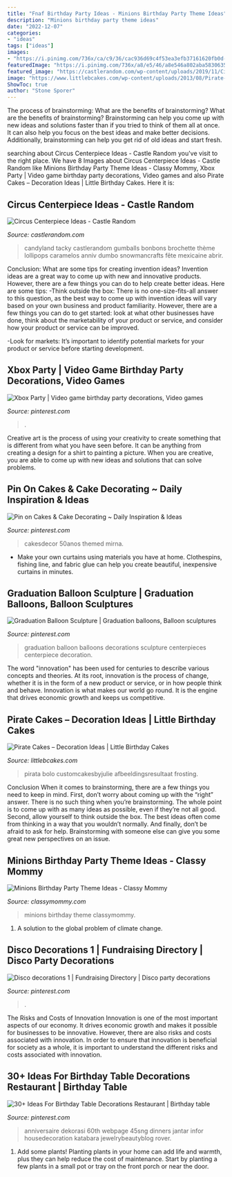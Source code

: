```yaml
---
title: "Fnaf Birthday Party Ideas - Minions Birthday Party Theme Ideas"
description: "Minions birthday party theme ideas"
date: "2022-12-07"
categories:
- "ideas"
tags: ["ideas"]
images:
- "https://i.pinimg.com/736x/ca/c9/36/cac936d69c4f53ea3efb37161620fb0d--graduation-balloons-fritz.jpg"
featuredImage: "https://i.pinimg.com/736x/a8/e5/46/a8e546a802aba58306356b2483ac4cca.jpg"
featured_image: "https://castlerandom.com/wp-content/uploads/2019/11/Circus-Centerpiece-5.jpg"
image: "https://www.littlebcakes.com/wp-content/uploads/2013/08/Pirate-Cake.jpg"
ShowToc: true
author: "Stone Sporer"
---
```



The process of brainstorming: What are the benefits of brainstorming?
What are the benefits of brainstorming?
Brainstorming can help you come up with new ideas and solutions faster than if you tried to think of them all at once. It can also help you focus on the best ideas and make better decisions. Additionally, brainstorming can help you get rid of old ideas and start fresh.

	

		
searching about Circus Centerpiece Ideas - Castle Random you've visit to the right place. We have 8 Images about Circus Centerpiece Ideas - Castle Random like Minions Birthday Party Theme Ideas - Classy Mommy, Xbox Party | Video game birthday party decorations, Video games and also Pirate Cakes – Decoration Ideas | Little Birthday Cakes. Here it is:
		
    
## Circus Centerpiece Ideas - Castle Random

<img loading=lazy src="https://castlerandom.com/wp-content/uploads/2019/11/Circus-Centerpiece-5.jpg" onerror="this.onerror=null;this.src='https://tse4.mm.bing.net/th?id=OIP.K-9Ge9WipBlDvSEuV301DQHaJ6&amp;pid=15.1';" alt="Circus Centerpiece Ideas - Castle Random">

_Source: castlerandom.com_

>candyland tacky castlerandom gumballs bonbons brochette thème lollipops caramelos anniv dumbo snowmancrafts fête mexicaine abrir. 

	

Conclusion: What are some tips for creating invention ideas?
Invention ideas are a great way to come up with new and innovative products. However, there are a few things you can do to help create better ideas. Here are some tips:
-Think outside the box: There is no one-size-fits-all answer to this question, as the best way to come up with invention ideas will vary based on your own business and product familiarity. However, there are a few things you can do to get started: look at what other businesses have done, think about the marketability of your product or service, and consider how your product or service can be improved.

-Look for markets: It’s important to identify potential markets for your product or service before starting development.

    
## Xbox Party | Video Game Birthday Party Decorations, Video Games

<img loading=lazy src="https://i.pinimg.com/736x/a8/e5/46/a8e546a802aba58306356b2483ac4cca.jpg" onerror="this.onerror=null;this.src='https://tse4.mm.bing.net/th?id=OIP.frtPNltl4k-eVXQvqfoGBAHaJ3&amp;pid=15.1';" alt="Xbox Party | Video game birthday party decorations, Video games">

_Source: pinterest.com_

>. 

	

Creative art is the process of using your creativity to create something that is different from what you have seen before. It can be anything from creating a design for a shirt to painting a picture. When you are creative, you are able to come up with new ideas and solutions that can solve problems.

    
## Pin On Cakes &amp; Cake Decorating ~ Daily Inspiration &amp; Ideas

<img loading=lazy src="https://i.pinimg.com/736x/1b/fa/48/1bfa4878a90d58a8dc7f67b07a645f4f.jpg" onerror="this.onerror=null;this.src='https://tse1.mm.bing.net/th?id=OIP.m28O6hJstOtjW23-xXR4CwHaJ3&amp;pid=15.1';" alt="Pin on Cakes &amp; Cake Decorating ~ Daily Inspiration &amp; Ideas">

_Source: pinterest.com_

>cakesdecor 50anos themed mirna. 

	

- Make your own curtains using materials you have at home. Clothespins, fishing line, and fabric glue can help you create beautiful, inexpensive curtains in minutes.

    
## Graduation Balloon Sculpture | Graduation Balloons, Balloon Sculptures

<img loading=lazy src="https://i.pinimg.com/736x/ca/c9/36/cac936d69c4f53ea3efb37161620fb0d--graduation-balloons-fritz.jpg" onerror="this.onerror=null;this.src='https://tse3.mm.bing.net/th?id=OIP.fjn_hqdXjTk_ZpESOlmpOQDhEs&amp;pid=15.1';" alt="Graduation Balloon Sculpture | Graduation balloons, Balloon sculptures">

_Source: pinterest.com_

>graduation balloon balloons decorations sculpture centerpieces centerpiece decoration. 

	

The word "innovation" has been used for centuries to describe various concepts and theories. At its root, innovation is the process of change, whether it is in the form of a new product or service, or in how people think and behave. Innovation is what makes our world go round. It is the engine that drives economic growth and keeps us competitive.

    
## Pirate Cakes – Decoration Ideas | Little Birthday Cakes

<img loading=lazy src="https://www.littlebcakes.com/wp-content/uploads/2013/08/Pirate-Cake.jpg" onerror="this.onerror=null;this.src='https://tse3.mm.bing.net/th?id=OIP.R3Y5PYGv4gTqSeNIEjy6xQHaKt&amp;pid=15.1';" alt="Pirate Cakes – Decoration Ideas | Little Birthday Cakes">

_Source: littlebcakes.com_

>pirata bolo customcakesbyjulie afbeeldingsresultaat frosting. 

	

Conclusion
When it comes to brainstorming, there are a few things you need to keep in mind. First, don’t worry about coming up with the “right” answer. There is no such thing when you’re brainstorming. The whole point is to come up with as many ideas as possible, even if they’re not all good. Second, allow yourself to think outside the box. The best ideas often come from thinking in a way that you wouldn’t normally. And finally, don’t be afraid to ask for help. Brainstorming with someone else can give you some great new perspectives on an issue.

    
## Minions Birthday Party Theme Ideas - Classy Mommy

<img loading=lazy src="https://classymommy.com/wp-content/uploads/2015/08/IMG_0338.jpg" onerror="this.onerror=null;this.src='https://tse3.mm.bing.net/th?id=OIP.h1rVCe32MWrHIlG6QhjfZgHaFj&amp;pid=15.1';" alt="Minions Birthday Party Theme Ideas - Classy Mommy">

_Source: classymommy.com_

>minions birthday theme classymommy. 

	

1. A solution to the global problem of climate change.

    
## Disco Decorations 1 | Fundraising Directory | Disco Party Decorations

<img loading=lazy src="https://i.pinimg.com/736x/42/cf/e2/42cfe2615c8cfcbe5c3f9b023a778b96.jpg" onerror="this.onerror=null;this.src='https://tse3.mm.bing.net/th?id=OIP.Tos_yPWl6bb9yDFmd9gQ7gHaLH&amp;pid=15.1';" alt="Disco decorations 1 | Fundraising Directory | Disco party decorations">

_Source: pinterest.com_

>. 

	

The Risks and Costs of Innovation
Innovation is one of the most important aspects of our economy. It drives economic growth and makes it possible for businesses to be innovative. However, there are also risks and costs associated with innovation. In order to ensure that innovation is beneficial for society as a whole, it is important to understand the different risks and costs associated with innovation.

    
## 30+ Ideas For Birthday Table Decorations Restaurant | Birthday Table

<img loading=lazy src="https://i.pinimg.com/736x/8f/92/86/8f9286ebbc8921b8124cfbbec2dc1f65.jpg" onerror="this.onerror=null;this.src='https://tse2.mm.bing.net/th?id=OIP.Xqyif8o_ZO_kulkwlznk9AAAAA&amp;pid=15.1';" alt="30+ Ideas For Birthday Table Decorations Restaurant | Birthday table">

_Source: pinterest.com_

>anniversaire dekorasi 60th webpage 45sng dinners jantar infor housedecoration katabara jewelrybeautyblog rover. 

	

1. Add some plants! Planting plants in your home can add life and warmth, plus they can help reduce the cost of maintenance. Start by planting a few plants in a small pot or tray on the front porch or near the door.

